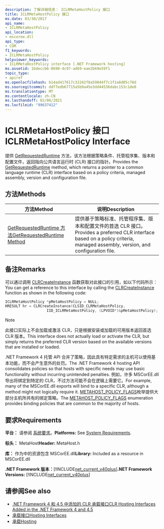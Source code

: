 ```yaml
---
description: 了解详细信息： ICLRMetaHostPolicy 接口
title: ICLRMetaHostPolicy 接口
ms.date: 03/30/2017
api_name:
- ICLRMetaHostPolicy
api_location:
- mscoree.dll
api_type:
- COM
f1_keywords:
- ICLRMetaHostPolicy
helpviewer_keywords:
- ICLRMetaHostPolicy interface [.NET Framework hosting]
ms.assetid: 1bdeccb6-0698-4c97-ad69-eae2b69e59f1
topic_type:
- apiref
ms.openlocfilehash: b14ad417617c32242f8a59844f7c1f1a8d05c78d
ms.sourcegitcommit: ddf7edb67715a5b9a45e3dd44536dabc153c1de0
ms.translationtype: MT
ms.contentlocale: zh-CN
ms.lasthandoff: 02/06/2021
ms.locfileid: "99637412"
---
```

# <a name="iclrmetahostpolicy-interface"></a><span data-ttu-id="a3ba0-103">ICLRMetaHostPolicy 接口</span><span class="sxs-lookup"><span data-stu-id="a3ba0-103">ICLRMetaHostPolicy Interface</span></span>

<span data-ttu-id="a3ba0-104">提供 [GetRequestedRuntime](iclrmetahostpolicy-getrequestedruntime-method.md) 方法，该方法根据策略条件、托管程序集、版本和配置文件，返回指向公共语言运行时 (CLR) 接口的指针。</span><span class="sxs-lookup"><span data-stu-id="a3ba0-104">Provides the [GetRequestedRuntime](iclrmetahostpolicy-getrequestedruntime-method.md) method, which returns a pointer to a common language runtime (CLR) interface based on a policy criteria, managed assembly, version and configuration file.</span></span>  
  
## <a name="methods"></a><span data-ttu-id="a3ba0-105">方法</span><span class="sxs-lookup"><span data-stu-id="a3ba0-105">Methods</span></span>  
  
|<span data-ttu-id="a3ba0-106">方法</span><span class="sxs-lookup"><span data-stu-id="a3ba0-106">Method</span></span>|<span data-ttu-id="a3ba0-107">说明</span><span class="sxs-lookup"><span data-stu-id="a3ba0-107">Description</span></span>|  
|------------|-----------------|  
|[<span data-ttu-id="a3ba0-108">GetRequestedRuntime 方法</span><span class="sxs-lookup"><span data-stu-id="a3ba0-108">GetRequestedRuntime Method</span></span>](iclrmetahostpolicy-getrequestedruntime-method.md)|<span data-ttu-id="a3ba0-109">提供基于策略标准、托管程序集、版本和配置文件的首选 CLR 接口。</span><span class="sxs-lookup"><span data-stu-id="a3ba0-109">Provides a preferred CLR interface based on a policy criteria, managed assembly, version, and configuration file.</span></span>|  
  
## <a name="remarks"></a><span data-ttu-id="a3ba0-110">备注</span><span class="sxs-lookup"><span data-stu-id="a3ba0-110">Remarks</span></span>  

 <span data-ttu-id="a3ba0-111">可以通过调用 [CLRCreateInstance](clrcreateinstance-function.md) 函数获取对此接口的引用，如以下代码所示：</span><span class="sxs-lookup"><span data-stu-id="a3ba0-111">You can get a reference to this interface by calling the [CLRCreateInstance](clrcreateinstance-function.md) function as shown in the following code:</span></span>  
  
```cpp  
ICLRMetaHostPolicy *pMetaHostPolicy = NULL;  
HRESULT hr = CLRCreateInstance(CLSID_CLRMetaHostPolicy,  
                   IID_ICLRMetaHostPolicy, (LPVOID*)&pMetaHostPolicy);  
```  
  
> [!NOTE]
> <span data-ttu-id="a3ba0-112">此接口实际上不会加载或激活 CLR，只是根据安装或加载的可用版本返回首选 CLR 版本。</span><span class="sxs-lookup"><span data-stu-id="a3ba0-112">This interface does not actually load or activate the CLR, but simply returns the preferred CLR version based on the available versions that are installed or loaded.</span></span>  
  
 <span data-ttu-id="a3ba0-113">.NET Framework 4 托管 API 合并了策略，因此具有特定需求的主机可以使用基本功能，而不会产生意外的处罚。</span><span class="sxs-lookup"><span data-stu-id="a3ba0-113">The .NET Framework 4 hosting API consolidates policies so that hosts with specific needs may use basic functionality without incurring unintended penalties.</span></span> <span data-ttu-id="a3ba0-114">例如，许多 MSCorEE.dll 导出将绑定到特定的 CLR，不过方法可能不会在逻辑上需要它。</span><span class="sxs-lookup"><span data-stu-id="a3ba0-114">For example, many of the MSCorEE.dll exports will bind to a specific CLR, although a method might not logically require it.</span></span> <span data-ttu-id="a3ba0-115">[METAHOST_POLICY_FLAGS](metahost-policy-flags-enumeration.md)枚举提供大部分主机所共有的绑定策略。</span><span class="sxs-lookup"><span data-stu-id="a3ba0-115">The [METAHOST_POLICY_FLAGS](metahost-policy-flags-enumeration.md) enumeration provides binding policies that are common to the majority of hosts.</span></span>  
  
## <a name="requirements"></a><span data-ttu-id="a3ba0-116">要求</span><span class="sxs-lookup"><span data-stu-id="a3ba0-116">Requirements</span></span>  

 <span data-ttu-id="a3ba0-117">**平台：** 请参阅 [系统要求](../../get-started/system-requirements.md)。</span><span class="sxs-lookup"><span data-stu-id="a3ba0-117">**Platforms:** See [System Requirements](../../get-started/system-requirements.md).</span></span>  
  
 <span data-ttu-id="a3ba0-118">**标头：** MetaHost</span><span class="sxs-lookup"><span data-stu-id="a3ba0-118">**Header:** MetaHost.h</span></span>  
  
 <span data-ttu-id="a3ba0-119">**库：** 作为中的资源包含 MSCorEE.dll</span><span class="sxs-lookup"><span data-stu-id="a3ba0-119">**Library:** Included as a resource in MSCorEE.dll</span></span>  
  
 <span data-ttu-id="a3ba0-120">**.NET Framework 版本：**[!INCLUDE[net_current_v40plus](../../../../includes/net-current-v40plus-md.md)]</span><span class="sxs-lookup"><span data-stu-id="a3ba0-120">**.NET Framework Versions:** [!INCLUDE[net_current_v40plus](../../../../includes/net-current-v40plus-md.md)]</span></span>  
  
## <a name="see-also"></a><span data-ttu-id="a3ba0-121">请参阅</span><span class="sxs-lookup"><span data-stu-id="a3ba0-121">See also</span></span>

- [<span data-ttu-id="a3ba0-122">.NET Framework 4 和 4.5 中添加的 CLR 承载接口</span><span class="sxs-lookup"><span data-stu-id="a3ba0-122">CLR Hosting Interfaces Added in the .NET Framework 4 and 4.5</span></span>](clr-hosting-interfaces-added-in-the-net-framework-4-and-4-5.md)
- [<span data-ttu-id="a3ba0-123">承载接口</span><span class="sxs-lookup"><span data-stu-id="a3ba0-123">Hosting Interfaces</span></span>](hosting-interfaces.md)
- [<span data-ttu-id="a3ba0-124">承载</span><span class="sxs-lookup"><span data-stu-id="a3ba0-124">Hosting</span></span>](index.md)
